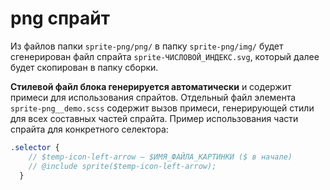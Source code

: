 # png спрайт

Из файлов папки `sprite-png/png/` в папку `sprite-png/img/` будет сгенерирован файл спрайта `sprite-ЧИСЛОВОЙ_ИНДЕКС.svg`, который далее будет скопирован в папку сборки.

**Стилевой файл блока генерируется автоматически** и содержит примеси для использования спрайтов. Отдельный файл элемента `sprite-png__demo.scss` содержит вызов примеси, генерирующей стили для всех составных частей спрайта. Пример использования части спрайта для конкретного селектора:

```scss
.selector {
    // $temp-icon-left-arrow — $ИМЯ_ФАЙЛА_КАРТИНКИ ($ в начале)
    // @include sprite($temp-icon-left-arrow);
  }
```
